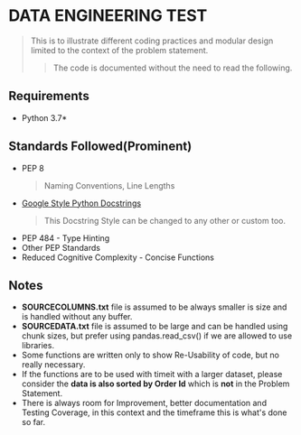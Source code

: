 # DATA ENGINEERING TEST

> This is to illustrate different coding practices and modular design limited to the context of the problem statement.
> > The code is documented without the need to read the following.


## Requirements
* Python 3.7*




## Standards Followed(Prominent)

* PEP 8
    > Naming Conventions, Line Lengths
* [Google Style Python Docstrings](https://sphinxcontrib-napoleon.readthedocs.io/en/latest/example_google.html)
    > This Docstring Style can be changed to any other or custom too.
* PEP 484 - Type Hinting
* Other PEP Standards
* Reduced Cognitive Complexity - Concise Functions 


## Notes

* **SOURCECOLUMNS.txt** file is assumed to be always smaller is size and is handled without any buffer. 
* **SOURCEDATA.txt** file is assumed to be large and can be handled using chunk sizes, but prefer using pandas.read_csv() if we are allowed to use libraries.
* Some functions are written only to show Re-Usability of code, but no really necessary.
* If the functions are to be used with timeit with a larger dataset, please consider the **data is also sorted by Order Id** which is **not** in the Problem Statement.
* There is always room for Improvement, better documentation and Testing Coverage, in this context and the timeframe this is what's done so far.

